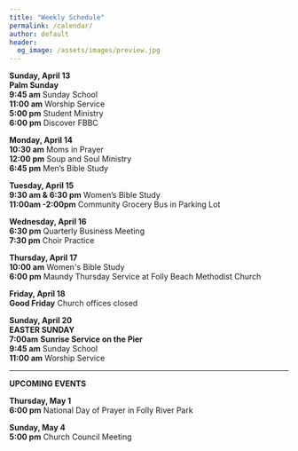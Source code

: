 ```yaml
---
title: "Weekly Schedule"
permalink: /calendar/
author: default
header:
  og_image: /assets/images/preview.jpg
---
```


<!--
**Example Day**
[10:00 am] Two Spaces At The End Of The Line ->
-->
**Sunday, April 13**  
**Palm Sunday**  
 **9:45 am** Sunday School  
**11:00 am** Worship Service  
**5:00 pm** Student Ministry  
 **6:00 pm** Discover FBBC

**Monday, April 14**  
**10:30 am**  Moms in Prayer  
**12:00 pm**  Soup and Soul Ministry  
 **6:45 pm**  Men’s Bible Study  

**Tuesday, April 15**   
 **9:30 am & 6:30 pm** Women’s Bible Study   
 **11:00am -2:00pm** Community Grocery Bus in Parking Lot
 
**Wednesday, April 16**   
 **6:30 pm** Quarterly Business Meeting  
 **7:30 pm** Choir Practice

**Thursday, April 17**  
**10:00 am** Women's Bible Study   
**6:00 pm**  Maundy Thursday Service at Folly Beach Methodist Church

**Friday, April 18**  
**Good Friday** Church offices closed
 
**Sunday, April 20   
EASTER SUNDAY**    
**7:00am** **Sunrise Service on the Pier**  
 **9:45 am** Sunday School  
**11:00 am** Worship Service     
<hr>  

  **UPCOMING EVENTS**  

  **Thursday, May 1**  
  **6:00 pm** National Day of Prayer in Folly River Park  

  **Sunday, May 4**  
  **5:00 pm** Church Council Meeting



<!--

# Special Events

**Movie Night**
"The Jesus Revolution"
Sunday, June 23 at 6:00 pm
_Free admission, popcorn, and drinks_

![Jesus Revolution](/assets/images/jesus_revolution.png)

-->
